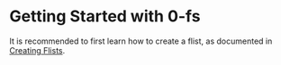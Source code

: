 # Getting Started with 0-fs

It is recommended to first learn how to create a flist, as documented in [Creating Flists](../flists/creating.md).
